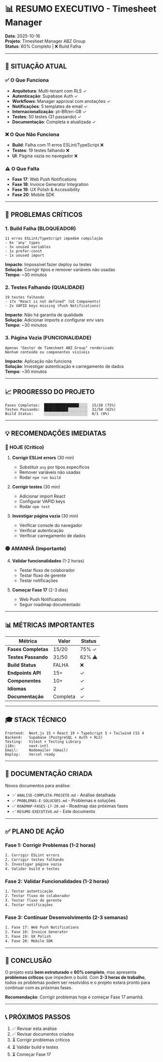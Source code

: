 # 📊 RESUMO EXECUTIVO - Timesheet Manager

**Data**: 2025-10-16  
**Projeto**: Timesheet Manager ABZ Group  
**Status**: 60% Completo | ❌ Build Falha

---

## 🎯 SITUAÇÃO ATUAL

### ✅ O Que Funciona
- **Arquitetura**: Multi-tenant com RLS ✓
- **Autenticação**: Supabase Auth ✓
- **Workflows**: Manager approval com anotações ✓
- **Notificações**: 5 templates de email ✓
- **Internacionalização**: pt-BR/en-GB ✓
- **Testes**: 50 testes (31 passando) ✓
- **Documentação**: Completa e atualizada ✓

### ❌ O Que Não Funciona
- **Build**: Falha com 11 erros ESLint/TypeScript ❌
- **Testes**: 19 testes falhando ❌
- **UI**: Página vazia no navegador ❌

### ⚠️ O Que Falta
- **Fase 17**: Web Push Notifications
- **Fase 18**: Invoice Generator Integration
- **Fase 19**: UX Polish & Accessibility
- **Fase 20**: Mobile SDK

---

## 🔴 PROBLEMAS CRÍTICOS

### 1. Build Falha (BLOQUEADOR)
```
11 erros ESLint/TypeScript impedem compilação
- 6x 'any' types
- 3x unused variables
- 1x prefer-const
- 1x unused import
```

**Impacto**: Impossível fazer deploy ou testes  
**Solução**: Corrigir tipos e remover variáveis não usadas  
**Tempo**: ~30 minutos

### 2. Testes Falhando (QUALIDADE)
```
19 testes falhando
- 17x "React is not defined" (UI Components)
- 2x VAPID keys missing (Push Notifications)
```

**Impacto**: Não há garantia de qualidade  
**Solução**: Adicionar imports e configurar env vars  
**Tempo**: ~30 minutos

### 3. Página Vazia (FUNCIONALIDADE)
```
Apenas "Gestor de Timesheet ABZ Group" renderizado
Nenhum conteúdo ou componentes visíveis
```

**Impacto**: Aplicação não funciona  
**Solução**: Investigar autenticação e carregamento de dados  
**Tempo**: ~30 minutos

---

## 📈 PROGRESSO DO PROJETO

```
Fases Completas:  ████████████████░░░░  15/20 (75%)
Testes Passando:  ███████████░░░░░░░░░  31/50 (62%)
Build Status:     ░░░░░░░░░░░░░░░░░░░░  0/1 (0%)
```

---

## 💡 RECOMENDAÇÕES IMEDIATAS

### 🔴 HOJE (Crítico)
1. **Corrigir ESLint errors** (30 min)
   - Substituir `any` por tipos específicos
   - Remover variáveis não usadas
   - Rodar `npm run build`

2. **Corrigir testes** (30 min)
   - Adicionar import React
   - Configurar VAPID keys
   - Rodar `npm test`

3. **Investigar página vazia** (30 min)
   - Verificar console do navegador
   - Verificar autenticação
   - Verificar carregamento de dados

### 🟡 AMANHÃ (Importante)
4. **Validar funcionalidades** (1-2 horas)
   - Testar fluxo de colaborador
   - Testar fluxo de gerente
   - Testar notificações

5. **Começar Fase 17** (2-3 dias)
   - Web Push Notifications
   - Seguir roadmap documentado

---

## 📊 MÉTRICAS IMPORTANTES

| Métrica | Valor | Status |
|---------|-------|--------|
| **Fases Completas** | 15/20 | 75% ✓ |
| **Testes Passando** | 31/50 | 62% ⚠️ |
| **Build Status** | FALHA | ❌ |
| **Endpoints API** | 15+ | ✓ |
| **Componentes** | 10+ | ✓ |
| **Idiomas** | 2 | ✓ |
| **Documentação** | Completa | ✓ |

---

## 🎓 STACK TÉCNICO

```
Frontend:  Next.js 15 + React 19 + TypeScript 5 + Tailwind CSS 4
Backend:   Supabase (PostgreSQL + Auth + RLS)
Testing:   Vitest + Testing Library
i18n:      next-intl
Email:     Nodemailer (Gmail)
Deploy:    Vercel ready
```

---

## 📁 DOCUMENTAÇÃO CRIADA

Novos documentos para análise:
- ✅ `ANALISE-COMPLETA-PROJETO.md` - Análise detalhada
- ✅ `PROBLEMAS-E-SOLUCOES.md` - Problemas e soluções
- ✅ `ROADMAP-FASES-17-20.md` - Roadmap das próximas fases
- ✅ `RESUMO-EXECUTIVO.md` - Este documento

---

## ✅ PLANO DE AÇÃO

### Fase 1: Corrigir Problemas (1-2 horas)
```bash
1. Corrigir ESLint errors
2. Corrigir testes falhando
3. Investigar página vazia
4. Validar build e testes
```

### Fase 2: Validar Funcionalidades (1-2 horas)
```bash
1. Testar autenticação
2. Testar fluxo de colaborador
3. Testar fluxo de gerente
4. Testar notificações
```

### Fase 3: Continuar Desenvolvimento (2-3 semanas)
```bash
1. Fase 17: Web Push Notifications
2. Fase 18: Invoice Generator
3. Fase 19: UX Polish
4. Fase 20: Mobile SDK
```

---

## 🚀 CONCLUSÃO

O projeto está **bem estruturado** e **60% completo**, mas apresenta **problemas críticos** que impedem o build. Com **2-3 horas de trabalho**, todos os problemas podem ser resolvidos e o projeto estará pronto para continuar com as próximas fases.

**Recomendação**: Corrigir problemas hoje e começar Fase 17 amanhã.

---

## 📞 PRÓXIMOS PASSOS

1. ✅ Revisar esta análise
2. ✅ Revisar documentos criados
3. ⏳ Corrigir problemas críticos
4. ⏳ Validar build e testes
5. ⏳ Começar Fase 17


